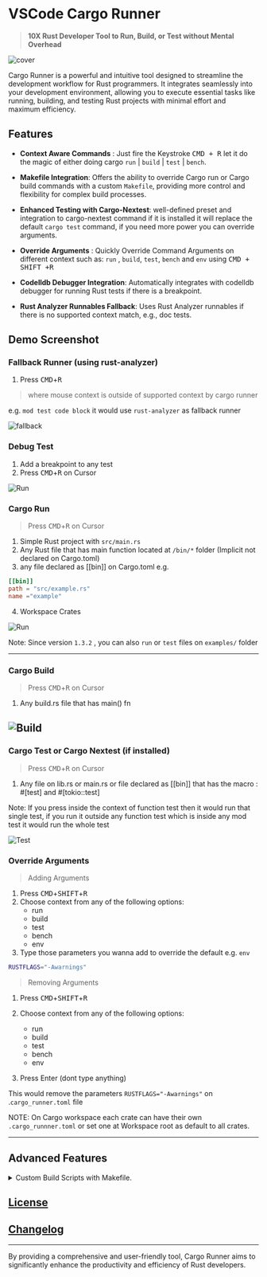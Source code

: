 # VSCode Cargo Runner

> **10X Rust Developer Tool to Run, Build, or Test without Mental Overhead**

![cover](https://github.com/codeitlikemiley/cargo-runner/blob/main/images/cover.png?raw=true)

Cargo Runner is a powerful and intuitive tool designed to streamline the development workflow for Rust programmers. It integrates seamlessly into your development environment, allowing you to execute essential tasks like running, building, and testing Rust projects with minimal effort and maximum efficiency.

## Features

- **Context Aware Commands** : Just fire the Keystroke <kbd>CMD + R</kbd> let it do the magic of either doing cargo `run` | `build` | `test` | `bench`.

- **Makefile Integration**: Offers the ability to override Cargo run or Cargo build commands with a custom `Makefile`, providing more control and flexibility for complex build processes.

- **Enhanced Testing with Cargo-Nextest**: well-defined preset and integration to cargo-nextest command if it is installed it will replace the default `cargo test` command, if you need more power you can override arguments.

- **Override Arguments** : Quickly Override Command Arguments on different context such as: `run` , `build`, `test`, `bench`  and `env` using <kbd>CMD + SHIFT +R </kbd>

- **Codelldb Debugger Integration**: Automatically integrates with codelldb debugger for running Rust tests if there is a breakpoint.

- **Rust Analyzer Runnables Fallback**: Uses Rust Analyzer runnables if there is no supported context match, e.g., doc tests.

## Demo Screenshot

### Fallback Runner (using rust-analyzer)
1. Press <kbd>CMD</kbd>+<kbd>R</kbd> 

> where mouse context is outside of supported context by cargo runner 

e.g. `mod test code block` it would use `rust-analyzer` as fallback runner

![fallback](https://github.com/codeitlikemiley/cargo-runner/blob/main/images/fallback.png?raw=true)

### Debug Test 

1. Add a breakpoint to any test
2. Press <kbd>CMD</kbd>+<kbd>R</kbd> on Cursor

![Run](https://github.com/codeitlikemiley/cargo-runner/blob/main/images/debug.png?raw=true)

### Cargo Run 

> Press <kbd>CMD</kbd>+<kbd>R</kbd> on Cursor

1. Simple Rust project with `src/main.rs`
2. Any Rust file that has main function located at `/bin/*` folder (Implicit not declared on Cargo.toml)
3. any file declared as [[bin]] on Cargo.toml e.g.

```toml
[[bin]] 
path = "src/example.rs"
name ="example"
```
4. Workspace Crates

![Run](https://github.com/codeitlikemiley/cargo-runner/blob/main/images/run.png?raw=true)

Note: Since version `1.3.2` , you can also `run` or `test` files on `examples/` folder

---
### Cargo Build

> Press <kbd>CMD</kbd>+<kbd>R</kbd> on Cursor
1. Any build.rs file that has main() fn

![Build](https://github.com/codeitlikemiley/cargo-runner/blob/main/images/build.png?raw=true)
---
### Cargo Test or Cargo Nextest (if installed)
> Press <kbd>CMD</kbd>+<kbd>R</kbd> on  Cursor
1. Any file on lib.rs or main.rs or file declared as [[bin]] that has the macro : #[test] and #[tokio::test]

Note: If you press inside the context of function test then it would run that single test, if you run it outside any function test which is inside any mod test it would run the whole test

![Test](https://github.com/codeitlikemiley/cargo-runner/blob/main/images/cargo-nextest.png?raw=true)

### Override Arguments

> Adding Arguments
1. Press <kbd>CMD</kbd>+<kbd>SHIFT</kbd>+<kbd>R</kbd>
2. Choose context from any of the following options:
    - run
    - build
    - test
    - bench
    - env
3. Type those parameters you wanna add to override the default 
e.g.  `env`

```sh
RUSTFLAGS="-Awarnings"
```

> Removing Arguments
1. Press <kbd>CMD</kbd>+<kbd>SHIFT</kbd>+<kbd>R</kbd>

2. Choose context from any of the following options:
    - run
    - build
    - test
    - bench
    - env

3. Press Enter (dont type anything)

This would remove the parameters `RUSTFLAGS="-Awarnings"` on .`cargo_runner.toml` file

NOTE: On Cargo workspace each crate can have their own `.cargo_runnner.toml` or set one at Workspace root as default to all crates.

---

## Advanced Features

<details>
<summary> Custom Build Scripts with Makefile.</summary>

Create a Makefile on Rust project, you can have multiple Makefile if your working with Cargo Workspace
The choice is yours

![Makefile](https://github.com/codeitlikemiley/cargo-runner/blob/main/images/makefile.png?raw=true)

below is example makefile , you can add to you project to test 

```
# Makefile for a Rust project using cargo-leptos and cargo-nextest

# Default target
.PHONY: all
all: build

# Build target
.PHONY: build
build:
	cargo build --package REPLACE_WITH_YOUR_PACKAGE_NAME

.PHONY: run
run:
	cargo run --package REPLACE_WITH_YOUR_PACKAGE_NAME --bin REPLACE_WITH_YOUR_BIN_NAME

# Test target
.PHONY: test
test:
	cargo test

# Clean up
.PHONY: clean
clean:
	cargo clean
```
</details>



## [License](./LICENSE)

## [Changelog](./CHANGELOG.md)

---

By providing a comprehensive and user-friendly tool, Cargo Runner aims to significantly enhance the productivity and efficiency of Rust developers. 
